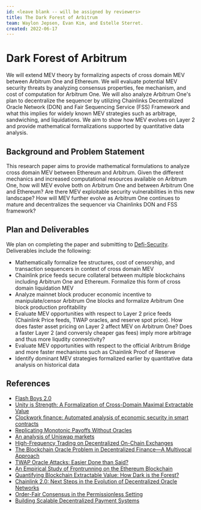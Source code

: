 ```yaml
---
id: <leave blank -- will be assigned by reviewers>
title: The Dark Forest of Arbitrum
team: Waylon Jepsen, Evan Kim, and Estelle Sterret.
created: 2022-06-17
---
```


# Dark Forest of Arbitrum
  
We will extend MEV theory by formalizing aspects of cross domain MEV between Arbitrum One and Ethereum. We will evaluate potential MEV security threats by analyzing  consensus properties, fee mechanism, and cost of computation for Arbitrum One. We will also analyze Arbitrum One's plan to decentralize the sequencer by utilizing Chainlinks Decentralized Oracle Network (DON) and Fair Sequencing Service (FSS) Framework and what this implies for widely known MEV strategies such as arbitrage, sandwiching, and liquidations. We aim to show how MEV evolves on Layer 2 and provide mathematical formalizations supported by quantitative data analysis.
  

## Background and Problem Statement
  
This research paper aims to provide mathematical formulations to analyze cross domain MEV between Ethereum and Arbitrum. Given the different mechanics and increased computational resources available on Aribtrum One, how will MEV evolve both on Arbitrum One and between Arbitrum One and Ethereum? Are there MEV exploitable security vulnerabilities in this new landscape? How will MEV further evolve as Arbitrum One continues to mature and decentralizes the sequencer via Chainlinks DON and FSS framework?

## Plan and Deliverables
  
We plan on completing the paper and submitting to [Defi-Security](https://defi.security/). Deliverables include the following:

- Mathematically formalize fee structures, cost of censorship, and transaction sequencers in context of cross domain MEV
- Chainlink price feeds secure collateral between multiple blockchains including Arbitrum One and Ethereum. Formalize this form of cross domain liquidation MEV
- Analyze mainnet block producer economic incentive to manipulate/censor Arbitrum One blocks and formalize Arbitrum One block production profitability
- Evaluate MEV opportunities with respect to Layer 2 price feeds (Chainlink Price feeds, TWAP oracles, and reserve spot price). How does faster asset pricing on Layer 2 affect MEV on Arbitrum One? Does a faster Layer 2 (and conversly cheaper gas fees) imply more arbitrage and thus more liqudity connectivity? 
- Evaluate MEV opportunities with respect to the official Aribtrum Bridge and more faster mechanisms such as Chainlink Proof of Reserve
- Identify dominant MEV strategies formalized earlier by quantitative data analysis on historical data
  

  

## References
- [Flash Boys 2.0](https://arxiv.org/abs/1904.05234)
- [Unity is Strength: A Formalization of Cross-Domain Maximal Extractable Value](https://arxiv.org/abs/2112.01472)
- [Clockwork finance: Automated analysis of economic security in smart contracts](https://eprint.iacr.org/2021/1147.pdf)
- [Replicating Monotonic Payoffs Without Oracles](https://arxiv.org/abs/2111.13740)
- [An analysis of Uniswap markets](https://arxiv.org/abs/1911.03380)
- [High-Frequency Trading on Decentralized On-Chain Exchanges](https://arxiv.org/abs/2009.14021)
- [The Blockchain Oracle Problem in Decentralized Finance—A Multivocal Approach](https://www.mdpi.com/2076-3417/11/16/7572)
- [TWAP Oracle Attacks: Easier Done than Said?](https://eprint.iacr.org/2022/445.pdf)
- [An Empirical Study of Frontrunning on the Ethereum Blockchain](https://arxiv.org/abs/2102.03347)
- [Quantifying Blockchain Extractable Value: How Dark is the Forest?](https://arxiv.org/abs/2101.05511)
- [Chainlink 2.0: Next Steps in the Evolution of Decentralized Oracle Networks](https://research.chain.link/whitepaper-v2.pdf)
- [Order-Fair Consensus in the Permissionless Setting](https://eprint.iacr.org/2021/139)
- [Building Scalable Decentralized Payment Systems](https://arxiv.org/abs/1904.06441)
